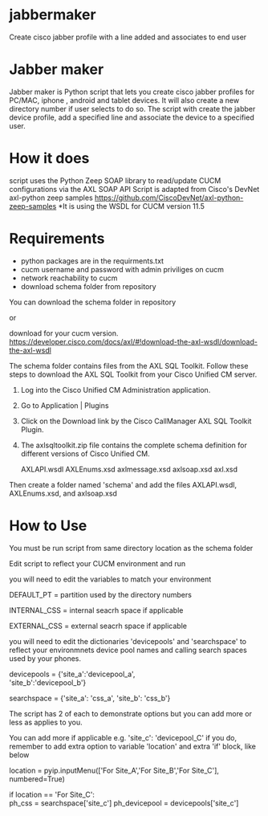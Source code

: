 # jabbermaker
Create cisco jabber profile with a line added and associates to end user


Jabber maker
=============

Jabber maker is Python script that lets you create cisco jabber profiles for PC/MAC, iphone , android and tablet devices.
It will also create a new directory number if user selects to do so.
The script with create the jabber device profile, add a specified line and associate the device to a specified user.


How it does
=============
script uses the Python Zeep SOAP library to read/update CUCM configurations via the AXL SOAP API
Script is adapted from Cisco's DevNet axl-python zeep samples
https://github.com/CiscoDevNet/axl-python-zeep-samples
*It is using the WSDL for CUCM version 11.5


Requirements
===============
- python packages are in the requirments.txt 
- cucm username and password with admin priviliges on cucm
- network reachability to cucm
- download schema folder from repository

You can download the schema folder in repository 

or 

download for your cucm version. 
https://developer.cisco.com/docs/axl/#!download-the-axl-wsdl/download-the-axl-wsdl

The schema folder contains files from the AXL SQL Toolkit.
Follow these steps to download the AXL SQL Toolkit from your Cisco Unified CM server.

   1. Log into the Cisco Unified CM Administration application.

   2. Go to Application | Plugins

   3. Click on the Download link by the Cisco CallManager AXL SQL Toolkit Plugin.

   4. The axlsqltoolkit.zip file contains the complete schema definition for different versions of Cisco Unified CM. 

	    AXLAPI.wsdl
	    AXLEnums.xsd
	    axlmessage.xsd
	    axlsoap.xsd
	    axl.xsd

Then create a folder named 'schema' and add the files AXLAPI.wsdl, AXLEnums.xsd, and axlsoap.xsd


How to Use
===========
You must be run script from same directory location as the schema folder

Edit script to reflect your CUCM environment and run

you will need to edit the variables to match your environment

DEFAULT_PT  = partition used by the directory numbers

INTERNAL_CSS  = internal seacrh space if applicable

EXTERNAL_CSS = external seacrh space if applicable

you will need to edit the dictionaries 'devicepools' and 'searchspace' to reflect your environmnets device pool names and calling search spaces used by your phones.


devicepools = {'site_a':'devicepool_a',   
               'site_b':'devicepool_b'}

searchspace = {'site_a': 'css_a', 
                'site_b': 'css_b'}

The script has 2 of each to demonstrate options but you can add more or less as applies to you.

You can add more if applicable e.g. 'site_c': 'devicepool_C'
if you do, remember to add extra option to variable 'location' and extra 'if' block, like below

location =  pyip.inputMenu(['For Site_A','For Site_B','For Site_C'], numbered=True)

if location == 'For Site_C':        
    ph_css = searchspace['site_c']
    ph_devicepool = devicepools['site_c']
